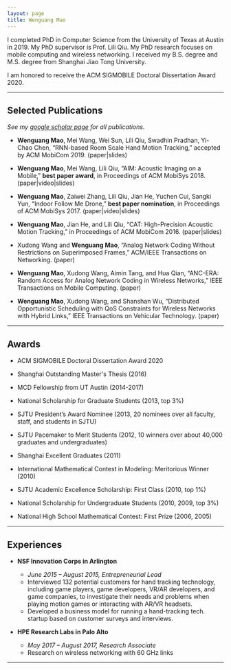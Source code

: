 ```yaml
---
layout: page
title: Wenguang Mao
---
```


I completed PhD in Computer Science from the University of Texas at Austin in 2019. My PhD supervisor is Prof. Lili Qiu. My PhD research focuses on mobile computing and wireless networking. I received my B.S. degree and M.S. degree from Shanghai Jiao Tong University.

I am honored to receive the ACM SIGMOBILE Doctoral Dissertation Award 2020.

---

## Selected Publications 

*See my [google scholar page](https://scholar.google.com/citations?user=_jeddYwAAAAJ&hl=en) for all publications.*

- **Wenguang Mao**, Mei Wang, Wei Sun, Lili Qiu, Swadhin Pradhan, Yi-Chao Chen, “RNN-based Room Scale Hand Motion Tracking,” accepted by ACM MobiCom 2019. (paper|slides)

- **Wenguang Mao**, Mei Wang, Lili Qiu, “AIM: Acoustic Imaging on a Mobile,” **best paper award**, in Proceedings of ACM MobiSys 2018. (paper|video|slides)

- **Wenguang Mao**, Zaiwei Zhang, Lili Qiu, Jian He, Yuchen Cui, Sangki Yun, “Indoor Follow Me Drone,” **best paper nomination**, in Proceedings of ACM MobiSys 2017. (paper|video|slides)

- **Wenguang Mao**, Jian He, and Lili Qiu, “CAT: High-Precision Acoustic Motion Tracking,” in Proceedings of ACM MobiCom 2016. (paper|slides)

- Xudong Wang and **Wenguang Mao**, “Analog Network Coding Without Restrictions on Superimposed Frames,” ACM/IEEE Transactions on Networking. (paper)

- **Wenguang Mao**, Xudong Wang, Aimin Tang, and Hua Qian, “ANC-ERA: Random Access for Analog Network Coding in Wireless Networks,” IEEE Transactions on Mobile Computing. (paper)

- **Wenguang Mao**, Xudong Wang, and Shanshan Wu, “Distributed Opportunistic Scheduling with QoS Constraints for Wireless Networks with Hybrid Links,” IEEE Transactions on Vehicular Technology. (paper)

---

## Awards

- ACM SIGMOBILE Doctoral Dissertation Award 2020

- Shanghai Outstanding Master's Thesis (2016)

- MCD Fellowship from UT Austin (2014-2017)

- National Scholarship for Graduate Students (2013, top 3%)

- SJTU President’s Award Nominee (2013, 20 nominees over all faculty, staff, and students in SJTU)

- SJTU Pacemaker to Merit Students (2012, 10 winners over about 40,000 graduates and undergraduates)

- Shanghai Excellent Graduates (2011)

- International Mathematical Contest in Modeling: Meritorious Winner (2010)

- SJTU Academic Excellence Scholarship: First Class (2010, top 1%)

- National Scholarship for Undergraduate Students (2010, 2009, top 3%)

- National High School Mathematical Contest: First Prize (2006, 2005)

---

## Experiences

- **NSF Innovation Corps in Arlington**
  
  - *June 2015 – August 2015, Entrepreneurial Lead*
  - Interviewed 132 potential customers for hand tracking technology, including game players, game developers, VR/AR developers, and game companies, to investigate their needs and problems when playing motion games or interacting with AR/VR headsets.
  - Developed a business model for running a hand-tracking tech. startup based on customer surveys and interviews.

- **HPE Research Labs in Palo Alto**

  - *May 2017 – August 2017, Research Associate*
  - Research on wireless networking with 60 GHz links

---
